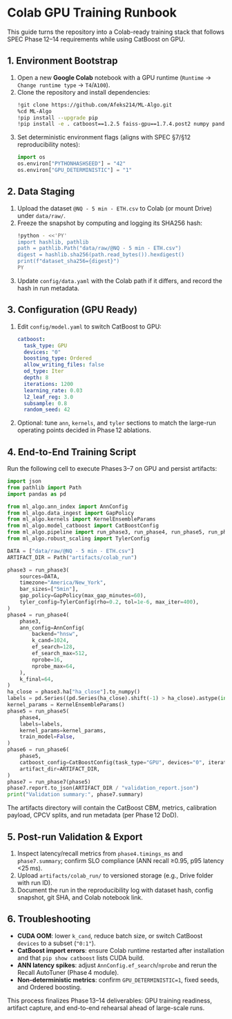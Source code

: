 # Colab GPU Training Runbook

This guide turns the repository into a Colab-ready training stack that follows SPEC Phase 12–14 requirements while using CatBoost on GPU.

## 1. Environment Bootstrap
1. Open a new **Google Colab** notebook with a GPU runtime (`Runtime` → `Change runtime type` → `T4`/`A100`).
2. Clone the repository and install dependencies:
   ```bash
   !git clone https://github.com/Afeks214/ML-Algo.git
   %cd ML-Algo
   !pip install --upgrade pip
   !pip install -e . catboost==1.2.5 faiss-gpu==1.7.4.post2 numpy pandas scipy ruamel.yaml
   ```
3. Set deterministic environment flags (aligns with SPEC §7/§12 reproducibility notes):
   ```python
   import os
   os.environ["PYTHONHASHSEED"] = "42"
   os.environ["GPU_DETERMINISTIC"] = "1"
   ```

## 2. Data Staging
1. Upload the dataset `@NQ - 5 min - ETH.csv` to Colab (or mount Drive) under `data/raw/`.
2. Freeze the snapshot by computing and logging its SHA256 hash:
   ```bash
   !python - <<'PY'
   import hashlib, pathlib
   path = pathlib.Path("data/raw/@NQ - 5 min - ETH.csv")
   digest = hashlib.sha256(path.read_bytes()).hexdigest()
   print(f"dataset_sha256={digest}")
   PY
   ```
3. Update `config/data.yaml` with the Colab path if it differs, and record the hash in run metadata.

## 3. Configuration (GPU Ready)
1. Edit `config/model.yaml` to switch CatBoost to GPU:
   ```yaml
   catboost:
     task_type: GPU
     devices: "0"
     boosting_type: Ordered
     allow_writing_files: false
     od_type: Iter
     depth: 8
     iterations: 1200
     learning_rate: 0.03
     l2_leaf_reg: 3.0
     subsample: 0.8
     random_seed: 42
   ```
2. Optional: tune `ann`, `kernels`, and `tyler` sections to match the large-run operating points decided in Phase 12 ablations.

## 4. End-to-End Training Script
Run the following cell to execute Phases 3–7 on GPU and persist artifacts:
```python
import json
from pathlib import Path
import pandas as pd

from ml_algo.ann_index import AnnConfig
from ml_algo.data_ingest import GapPolicy
from ml_algo.kernels import KernelEnsembleParams
from ml_algo.model_catboost import CatBoostConfig
from ml_algo.pipeline import run_phase3, run_phase4, run_phase5, run_phase6, run_phase7
from ml_algo.robust_scaling import TylerConfig

DATA = ["data/raw/@NQ - 5 min - ETH.csv"]
ARTIFACT_DIR = Path("artifacts/colab_run")

phase3 = run_phase3(
    sources=DATA,
    timezone="America/New_York",
    bar_sizes=["5min"],
    gap_policy=GapPolicy(max_gap_minutes=60),
    tyler_config=TylerConfig(rho=0.2, tol=1e-6, max_iter=400),
)
phase4 = run_phase4(
    phase3,
    ann_config=AnnConfig(
        backend="hnsw",
        k_cand=1024,
        ef_search=128,
        ef_search_max=512,
        nprobe=16,
        nprobe_max=64,
    ),
    k_final=64,
)
ha_close = phase3.ha["ha_close"].to_numpy()
labels = pd.Series((pd.Series(ha_close).shift(-1) > ha_close).astype(int).fillna(0).values, index=phase3.ha.index)
kernel_params = KernelEnsembleParams()
phase5 = run_phase5(
    phase4,
    labels=labels,
    kernel_params=kernel_params,
    train_model=False,
)
phase6 = run_phase6(
    phase5,
    catboost_config=CatBoostConfig(task_type="GPU", devices="0", iterations=1200, depth=8),
    artifact_dir=ARTIFACT_DIR,
)
phase7 = run_phase7(phase5)
phase7.report.to_json(ARTIFACT_DIR / "validation_report.json")
print("Validation summary:", phase7.summary)
```
The artifacts directory will contain the CatBoost CBM, metrics, calibration payload, CPCV splits, and run metadata (per Phase 12 DoD).

## 5. Post-run Validation & Export
1. Inspect latency/recall metrics from `phase4.timings_ms` and `phase7.summary`; confirm SLO compliance (ANN recall ≥0.95, p95 latency <25 ms).
2. Upload `artifacts/colab_run/` to versioned storage (e.g., Drive folder with run ID).
3. Document the run in the reproducibility log with dataset hash, config snapshot, git SHA, and Colab notebook link.

## 6. Troubleshooting
- **CUDA OOM**: lower `k_cand`, reduce batch size, or switch CatBoost `devices` to a subset (`"0:1"`).
- **CatBoost import errors**: ensure Colab runtime restarted after installation and that `pip show catboost` lists CUDA build.
- **ANN latency spikes**: adjust `AnnConfig.ef_search`/`nprobe` and rerun the Recall AutoTuner (Phase 4 module).
- **Non-deterministic metrics**: confirm `GPU_DETERMINISTIC=1`, fixed seeds, and Ordered boosting.

This process finalizes Phase 13–14 deliverables: GPU training readiness, artifact capture, and end-to-end rehearsal ahead of large-scale runs.
